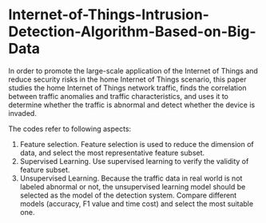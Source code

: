 # Internet-of-Things-Intrusion-Detection-Algorithm-Based-on-Big-Data

In order to promote the large-scale application of the Internet of Things and reduce security risks in the home Internet of Things scenario, this paper studies the home Internet of Things network traffic, finds the correlation between traffic anomalies and traffic characteristics, and uses it to determine whether the traffic is abnormal and detect whether the device is invaded.

The codes refer to following aspects:
1. Feature selection. Feature selection is used to reduce the dimension of data, and select the most representative feature subset.
2. Supervised Learning. Use supervised learning to verify the validity of feature subset.
3. Unsupervised Learning. Because the traffic data in real world is not labeled abnormal or not, the unsupervised learning model should be selected as the model of the detection system. Compare different models (accuracy, F1 value and time cost) and select the most suitable one.
